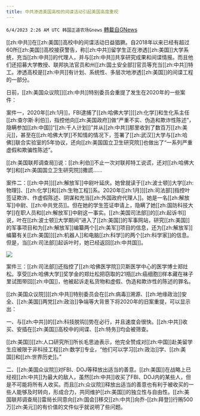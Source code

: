 ```yaml
---
title: 中共渗透美国高校的间谍活动引起美国高度重视
---
```

`6/4/2023 2:26 AM UTC 韩国正道农场Gnews` [轉載自GNews](https://gnews.org/articles/1355802)

[[zh:中共]]在[[zh:美国]]高校中的间谍活动日益猖獗。自2018年以来已经有超过60所[[zh:美国]]高校接获警告，称[[zh:中共]]留学生正在渗透[[zh:美国]]大学系统，充当[[zh:中共]]的代理人，并与[[zh:中共]]共享研究成果和间谍情报。而且他们还招募大学教授、联邦执法官员和州[[zh:国土安全部]]官员等充当[[zh:中共]]特工。渗透高校是[[zh:中共]]有计划、系统性、多层次地渗透[[zh:美国]]的间谍工程的一部分。

日前，[[zh:美国众议院]][[zh:中共]]特别委员会重提了发生在2020年的一些案件：

案件一，2020年[[zh:1月]]，FBI逮捕了[[zh:哈佛大学]][[zh:化学]]和生化系主任[[zh:查尔斯·利伯]]，指控他向[[zh:美国政府]]做“严重不实、伪造和欺诈性陈述”，隐瞒参加[[zh:中国]]“[[zh:千人计划]]”并从[[zh:中共]]那里收到了数百万[[zh:美元]]，甚至在[[zh:哈佛大学]]不知情的情况下，签署了[[zh:武汉]]大学与[[zh:哈佛]]联合实验室的5年协议，还向[[zh:美国国立卫生研究院]]也做出了“一系列严重虚假和欺骗性陈述”。

[[zh:美国联邦调查局]]说：[[zh:利伯]]不止一次对联邦特工说谎，还对[[zh:哈佛大学]]和[[zh:美国国立卫生研究院]]撒謊……

案件二：[[zh:中共]][[zh:解放军]]中尉叶延庆。她曾就读于[[zh:波士顿]]大学[[zh:物理]]、[[zh:化学]]和[[zh:生物工程]]系。2020年[[zh:1月]][[zh:司法部]]指控叶签证欺诈、作虚假陈述、阴谋和充当[[zh:外国政府代理人]]。她是一名[[zh:解放军]]中尉、[[zh:中共党员]]。但在她的学生签证申请上，隐瞒了她[[zh:国防科技大学]]在职人员和[[zh:解放军]]中尉这一事实。[[zh:美国司法部]]的[[zh:起诉书]]说，叶在[[zh:波士顿]]大学期间“进入了[[zh:美国]]的军事网站，研究[[zh:美国]]的军事项目和为[[zh:解放军]]编纂两个[[zh:美军]]项目的信息，还为[[zh:解放军]]编纂有关[[zh:美国]][[zh:机器人]]和电脑[[zh:科学]]的两个[[zh:科学家]]的信息。但是，当[[zh:司法部]]起诉叶时，她已经返回[[zh:中共国]]。

![](https://ipfs.gnews.org/ipfs/QmYFJ5U5wpwc6cXTtWmMhUVgZgksP1d6FKpx4MKpszvA7Q?filename=间谍2.jpg)

案件三：[[zh:司法部]]还指控了[[zh:哈佛医学院]]贝斯医学中心的医学博士郑灶松。享受[[zh:哈佛大学]]奖学金的郑灶松把窃取的21瓶[[zh:癌细胞]]样本藏在袜子里试图带回[[zh:中国]]，他被起诉走私货物和虚假、伪造和欺诈性的陈述的罪名。

[[zh:美国众议院]][[zh:中共]]特别委员会在[[zh:病毒]]溯源、[[zh:地缘政治]]安全、[[zh:美国]]两党[[zh:政治]]争端等大背景下将2020年的旧案重提，可以显示出：

一、与[[zh:中共]]的[[zh:科技脱钩]]势在必行，并且速度会很快。[[zh:中共]]收买、安插在[[zh:美国]]高校中的间谍、[[zh:特务]]均会被筛查。

[[zh:美国]][[zh:人口研究所]]所长毛思迪表示，他完全赞成对[[zh:中国]]赴美留学生应被限于非科技工程[[zh:数学]]专业，“他们可以学习[[zh:政治]]学、[[zh:美国]]和[[zh:世界历史]]。”

二、[[zh:美国众议院]]对FBI、DOJ等释放出适当的善意。[[zh:美国]]在战略上已经视[[zh:中共]]为最大的敌人，虽然[[zh:中共]]收买了FBI、DOJ内的某些人，但是不可能将所有人收买。而且[[zh:众议院]]释放出适当的善意也有利于被收买的一些人能够及时转向，形成合力，共同维护[[zh:美国]]的独立性与自由性。[[zh:美国联邦调查局]]雷局长同意向[[zh:国会]]移交[[zh:中共]]向乔-[[zh:拜登]]行贿500万[[zh:美元]]的有价值的文件似乎就说明了些问题。
